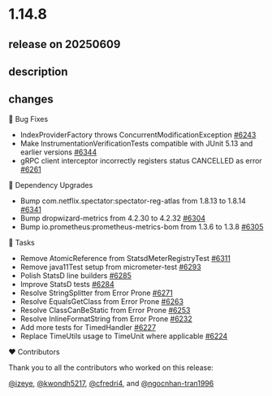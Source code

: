 # 1.14.8

## release on 20250609
## description
## changes
🐞 Bug Fixes

* IndexProviderFactory throws ConcurrentModificationException <a href="https://github.com/micrometer-metrics/micrometer/issues/6243" data-hovercard-type="issue" data-hovercard-url="/micrometer-metrics/micrometer/issues/6243/hovercard">#6243</a>
* Make InstrumentationVerificationTests compatible with JUnit 5.13 and earlier versions <a href="https://github.com/micrometer-metrics/micrometer/issues/6344" data-hovercard-type="issue" data-hovercard-url="/micrometer-metrics/micrometer/issues/6344/hovercard">#6344</a>
* gRPC client interceptor incorrectly registers status CANCELLED as error <a href="https://github.com/micrometer-metrics/micrometer/issues/6261" data-hovercard-type="issue" data-hovercard-url="/micrometer-metrics/micrometer/issues/6261/hovercard">#6261</a>

🔨 Dependency Upgrades

* Bump com.netflix.spectator:spectator-reg-atlas from 1.8.13 to 1.8.14 <a href="https://github.com/micrometer-metrics/micrometer/pull/6341" data-hovercard-type="pull_request" data-hovercard-url="/micrometer-metrics/micrometer/pull/6341/hovercard">#6341</a>
* Bump dropwizard-metrics from 4.2.30 to 4.2.32 <a href="https://github.com/micrometer-metrics/micrometer/pull/6304" data-hovercard-type="pull_request" data-hovercard-url="/micrometer-metrics/micrometer/pull/6304/hovercard">#6304</a>
* Bump io.prometheus:prometheus-metrics-bom from 1.3.6 to 1.3.8 <a href="https://github.com/micrometer-metrics/micrometer/pull/6305" data-hovercard-type="pull_request" data-hovercard-url="/micrometer-metrics/micrometer/pull/6305/hovercard">#6305</a>

📝 Tasks

* Remove AtomicReference from StatsdMeterRegistryTest <a href="https://github.com/micrometer-metrics/micrometer/issues/6311" data-hovercard-type="issue" data-hovercard-url="/micrometer-metrics/micrometer/issues/6311/hovercard">#6311</a>
* Remove java11Test setup from micrometer-test <a href="https://github.com/micrometer-metrics/micrometer/pull/6293" data-hovercard-type="pull_request" data-hovercard-url="/micrometer-metrics/micrometer/pull/6293/hovercard">#6293</a>
* Polish StatsD line builders <a href="https://github.com/micrometer-metrics/micrometer/pull/6285" data-hovercard-type="pull_request" data-hovercard-url="/micrometer-metrics/micrometer/pull/6285/hovercard">#6285</a>
* Improve StatsD tests <a href="https://github.com/micrometer-metrics/micrometer/issues/6284" data-hovercard-type="issue" data-hovercard-url="/micrometer-metrics/micrometer/issues/6284/hovercard">#6284</a>
* Resolve StringSplitter from Error Prone <a href="https://github.com/micrometer-metrics/micrometer/pull/6271" data-hovercard-type="pull_request" data-hovercard-url="/micrometer-metrics/micrometer/pull/6271/hovercard">#6271</a>
* Resolve EqualsGetClass from Error Prone <a href="https://github.com/micrometer-metrics/micrometer/pull/6263" data-hovercard-type="pull_request" data-hovercard-url="/micrometer-metrics/micrometer/pull/6263/hovercard">#6263</a>
* Resolve ClassCanBeStatic from Error Prone <a href="https://github.com/micrometer-metrics/micrometer/pull/6253" data-hovercard-type="pull_request" data-hovercard-url="/micrometer-metrics/micrometer/pull/6253/hovercard">#6253</a>
* Resolve InlineFormatString from Error Prone <a href="https://github.com/micrometer-metrics/micrometer/pull/6232" data-hovercard-type="pull_request" data-hovercard-url="/micrometer-metrics/micrometer/pull/6232/hovercard">#6232</a>
* Add more tests for TimedHandler <a href="https://github.com/micrometer-metrics/micrometer/issues/6227" data-hovercard-type="issue" data-hovercard-url="/micrometer-metrics/micrometer/issues/6227/hovercard">#6227</a>
* Replace TimeUtils usage to TimeUnit where applicable <a href="https://github.com/micrometer-metrics/micrometer/pull/6224" data-hovercard-type="pull_request" data-hovercard-url="/micrometer-metrics/micrometer/pull/6224/hovercard">#6224</a>

❤️ Contributors

Thank you to all the contributors who worked on this release:

<a class="user-mention notranslate" data-hovercard-type="user" data-hovercard-url="/users/izeye/hovercard" data-octo-click="hovercard-link-click" data-octo-dimensions="link_type:self" href="https://github.com/izeye">@izeye</a>, <a class="user-mention notranslate" data-hovercard-type="user" data-hovercard-url="/users/kwondh5217/hovercard" data-octo-click="hovercard-link-click" data-octo-dimensions="link_type:self" href="https://github.com/kwondh5217">@kwondh5217</a>, <a class="user-mention notranslate" data-hovercard-type="user" data-hovercard-url="/users/cfredri4/hovercard" data-octo-click="hovercard-link-click" data-octo-dimensions="link_type:self" href="https://github.com/cfredri4">@cfredri4</a>, and <a class="user-mention notranslate" data-hovercard-type="user" data-hovercard-url="/users/ngocnhan-tran1996/hovercard" data-octo-click="hovercard-link-click" data-octo-dimensions="link_type:self" href="https://github.com/ngocnhan-tran1996">@ngocnhan-tran1996</a>

